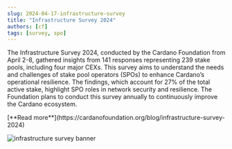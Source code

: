 ```yaml
---
slug: 2024-04-17-infrastructure-survey
title: "Infrastructure Survey 2024"
authors: [cf]
tags: [survey, spo]
---
```


The Infrastructure Survey 2024, conducted by the Cardano Foundation from April 2-8, gathered insights from 141 responses representing 239 stake pools, including four major CEXs. This survey aims to understand the needs and challenges of stake pool operators (SPOs) to enhance Cardano’s operational resilience. The findings, which account for 27% of the total active stake, highlight SPO roles in network security and resilience. The Foundation plans to conduct this survey annually to continuously improve the Cardano ecosystem.

<div style={{ textAlign: 'right' }}>
 [**Read more**](https://cardanofoundation.org/blog/infrastructure-survey-2024) 
 </div>

 ![infrastructure survey banner](./survey.avif)


